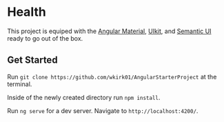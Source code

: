 # Health

This project is equiped with the [Angular Material](https://material.angular.io), [UIkit](https://getuikit.com), and [Semantic UI](https://https://semantic-ui.com/) ready to go out of the box.

## Get Started

Run `git clone https://github.com/wkirk01/AngularStarterProject` at the terminal.

Inside of the newly created directory run `npm install`.

Run `ng serve` for a dev server. Navigate to `http://localhost:4200/`.
